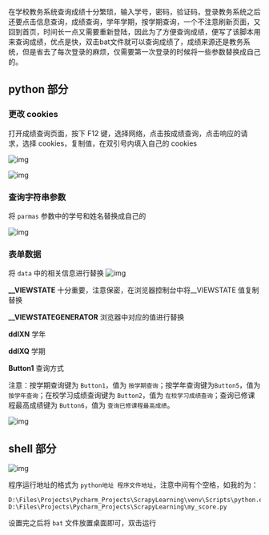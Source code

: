 在学校教务系统查询成绩十分繁琐，输入学号，密码，验证码，登录教务系统之后还要点击信息查询，成绩查询，学年学期，按学期查询，一个不注意刷新页面，又回到首页，时间长一点又需要重新登陆，因此为了方便查询成绩，便写了该脚本用来查询成绩，优点是快，双击bat文件就可以查询成绩了，成绩来源还是教务系统，但是省去了每次登录的麻烦，仅需要第一次登录的时候将一些参数替换成自己的。

## python 部分

### 更改 cookies

打开成绩查询页面，按下 F12 键，选择网络，点击按成绩查询，点击响应的请求，选择 cookies，复制值，在双引号内填入自己的 cookies

![img](https://img2023.cnblogs.com/blog/2770491/202303/2770491-20230306212014234-1646061268.png)

![img](https://img2023.cnblogs.com/blog/2770491/202303/2770491-20230306211440086-1344138205.png)

### 查询字符串参数

将 `parmas` 参数中的学号和姓名替换成自己的

![img](https://img2023.cnblogs.com/blog/2770491/202303/2770491-20230306212505873-1577056589.png)

### 表单数据

将 `data` 中的相关信息进行替换
![img](https://img2023.cnblogs.com/blog/2770491/202303/2770491-20230306212947836-1293008502.png)

**\_\_VIEWSTATE** 十分重要，注意保密，在浏览器控制台中将\_\_VIEWSTATE 值复制替换

**\_\_VIEWSTATEGENERATOR** 浏览器中对应的值进行替换

**ddlXN** 学年

**ddlXQ** 学期

**Button1** 查询方式

注意：按学期查询键为 `Button1`，值为 `按学期查询`；按学年查询键为`Button5`，值为 `按学年查询`；在校学习成绩查询键为 `Button2`，值为 `在校学习成绩查询`；查询已修课程最高成绩键为 `Button6`，值为 `查询已修课程最高成绩`。

![img](https://img2023.cnblogs.com/blog/2770491/202303/2770491-20230306212716581-1050201634.png)

## shell 部分

![img](https://img2023.cnblogs.com/blog/2770491/202303/2770491-20230306214220642-1450514412.png)

程序运行地址的格式为 `python地址 程序文件地址`，注意中间有个空格，如我的为：

```shell
D:\Files\Projects\Pycharm_Projects\ScrapyLearning\venv\Scripts\python.exe D:\Files\Projects\Pycharm_Projects\ScrapyLearning\my_score.py
```

设置完之后将 `bat` 文件放置桌面即可，双击运行
